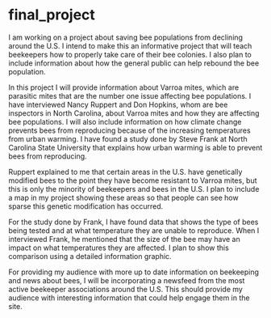 # final_project

I am working on a project about saving bee populations from declining around the U.S. I intend to make this an informative project that will teach beekeepers how to properly take care of their bee colonies. I also plan to include information about how the general public can help rebound the bee population.

In this project I will provide information about Varroa mites, which are parasitic mites that are the number one issue affecting bee populations. I have interviewed Nancy Ruppert and Don Hopkins, whom are bee inspectors in North Carolina, about Varroa mites and how they are affecting bee populations. I will also include information on how climate change prevents bees from reproducing because of the increasing temperatures from urban warming. I have found a study done by Steve Frank at North Carolina State University that explains how urban warming is able to prevent bees from reproducing.

Ruppert explained to me that certain areas in the U.S. have genetically modified bees to the point they have become resistant to Varroa mites, but this is only the minority of beekeepers and bees in the U.S. I plan to include a map in my project showing these areas so that people can see how sparse this genetic modification has occurred.

For the study done by Frank, I have found data that shows the type of bees being tested and at what temperature they are unable to reproduce. When I interviewed Frank, he mentioned that the size of the bee may have an impact on what temperatures they are affected. I plan to show this comparison using a detailed information graphic.

For providing my audience with more up to date information on beekeeping and news about bees, I will be incorporating a newsfeed from the most active beekeeper associations around the U.S. This should provide my audience with interesting information that could help engage them in the site.
